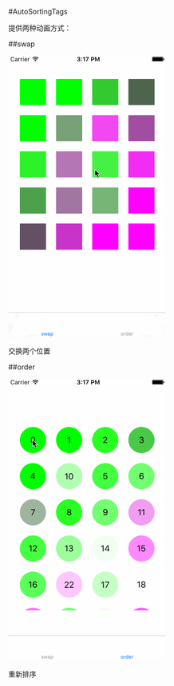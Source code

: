 #AutoSortingTags

提供两种动画方式：

  
##swap
  


![swap](https://github.com/liyaozhong/AutoSortingTags/blob/master/swap.gif)

交换两个位置

##order
  

![order](https://github.com/liyaozhong/AutoSortingTags/blob/master/order.gif)

重新排序
